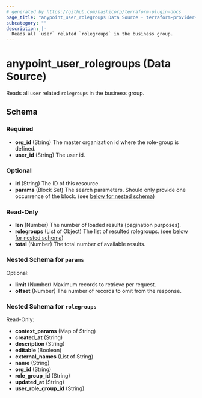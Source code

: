 ```yaml
---
# generated by https://github.com/hashicorp/terraform-plugin-docs
page_title: "anypoint_user_rolegroups Data Source - terraform-provider-anypoint"
subcategory: ""
description: |-
  Reads all `user` related `rolegroups` in the business group.
---
```


# anypoint_user_rolegroups (Data Source)

Reads all `user` related `rolegroups` in the business group.



<!-- schema generated by tfplugindocs -->
## Schema

### Required

- **org_id** (String) The master organization id where the role-group is defined.
- **user_id** (String) The user id.

### Optional

- **id** (String) The ID of this resource.
- **params** (Block Set) The search parameters. Should only provide one occurrence of the block. (see [below for nested schema](#nestedblock--params))

### Read-Only

- **len** (Number) The number of loaded results (pagination purposes).
- **rolegroups** (List of Object) The list of resulted rolegroups. (see [below for nested schema](#nestedatt--rolegroups))
- **total** (Number) The total number of available results.

<a id="nestedblock--params"></a>
### Nested Schema for `params`

Optional:

- **limit** (Number) Maximum records to retrieve per request.
- **offset** (Number) The number of records to omit from the response.


<a id="nestedatt--rolegroups"></a>
### Nested Schema for `rolegroups`

Read-Only:

- **context_params** (Map of String)
- **created_at** (String)
- **description** (String)
- **editable** (Boolean)
- **external_names** (List of String)
- **name** (String)
- **org_id** (String)
- **role_group_id** (String)
- **updated_at** (String)
- **user_role_group_id** (String)


